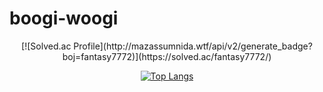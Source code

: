 # boogi-woogi
<div align="center">
  [![Solved.ac Profile](http://mazassumnida.wtf/api/v2/generate_badge?boj=fantasy7772)](https://solved.ac/fantasy7772/)

[![Top Langs](https://github-readme-stats.vercel.app/api/top-langs/?username=boogi-woogi&langs_count=10&layout=compact&theme=white)](https://github.com/boogi-woogi)
</div>

